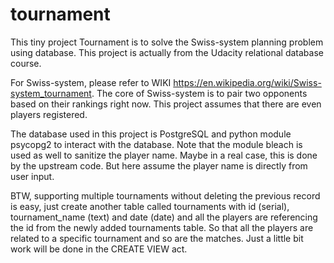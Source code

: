 # tournament
This tiny project Tournament is to solve the Swiss-system planning problem using database. This project is actually from the Udacity relational database course.

For Swiss-system, please refer to WIKI https://en.wikipedia.org/wiki/Swiss-system_tournament. The core of Swiss-system is to pair two opponents based on their rankings right now. This project assumes that there are even players registered.

The database used in this project is PostgreSQL and python module psycopg2 to interact with the database. Note that the module bleach is used as well to sanitize the player name. Maybe in a real case, this is done by the upstream code. But here assume the player name is directly from user input.

BTW, supporting multiple tournaments without deleting the previous record is easy, just create another table called tournaments with id (serial), tournament_name (text) and date (date) and all the players are referencing the id from the newly added tournaments table. So that all the players are related to a specific tournament and so are the matches. Just a little bit work will be done in the CREATE VIEW act.
